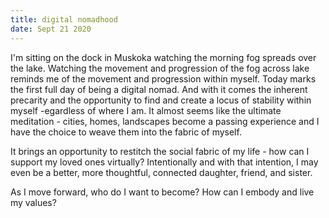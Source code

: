 ```yaml
---
title: digital nomadhood
date: Sept 21 2020
---
```

I'm sitting on the dock in Muskoka watching the morning fog spreads over the lake. Watching the movement and progression of the fog across lake reminds me of the movement and progression within myself. Today marks the first full day of being a digital nomad. And with it comes the inherent precarity and the opportunity to find and create a locus of stability within myself -egardless of where I am. It almost seems like the ultimate meditation - cities, homes, landscapes become a passing experience and I have the choice to weave them into the fabric of myself. 

It brings an opportunity to restitch the social fabric of my life - how can I support my loved ones virtually? Intentionally and with that intention, I may even be a better, more thoughtful, connected daughter, friend, and sister. 

As I move forward, who do I want to become? How can I embody and live my values?